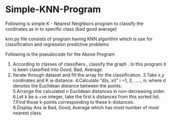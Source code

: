 # Simple-KNN-Program
Following is simple K - Nearest Neighbors program to classify the cordinates as in to specific class (bad good average)

knn.py file consists of program having KNN algorithm which is use for classification and regression predictive problems

Following is the pseudocode for the Above Program

1. According to classes of classifiers , classify the graph . In this program it is been classified into Good, Bad, Average.
2. Iterate through dataset and fill the array for the classification.
3.Take x,y cordinates and K ie distance.
4.Calculate “d(x, xi)” i =1, 2, ….., n; where d denotes the Euclidean distance between the points.\
5.Arrange the calculated n Euclidean distances in non-decreasing order.\
6.Let k be a +ve integer, take the first k distances from this sorted list.\
7.Find those k-points corresponding to these k-distances.\
8.Display Ans ie Bad, Good, Average which has most number of most nearest class.
